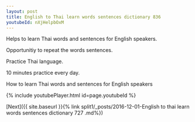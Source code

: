 ```yaml
---
layout: post
title: English to Thai learn words sentences dictionary 836 
youtubeId: nXjHelpbOxM
---
```

 
 
Helps to learn Thai words and sentences for English speakers.

Opportunitiy to repeat the words sentences. 

Practice Thai language. 
 
10 minutes practice every day. 
 
How to learn Thai words and sentences for English speakers 
 
{% include youtubePlayer.html id=page.youtubeId %}
 
 
[Next]({{ site.baseurl }}{% link  split1/_posts/2016-12-01-English to thai learn words sentences dictionary 727 .md%})
 
